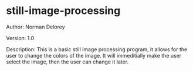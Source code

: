 # still-image-processing

Author: Norman Delorey

Version: 1.0

Description:
This is a basic still image processing program, it allows for the user to change the colors of the image. It will immeditially make the
user select the image, then the user can change it later.
